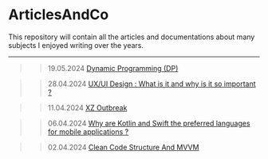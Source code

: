 # ArticlesAndCo
This repository will contain all the articles and documentations about many subjects I enjoyed writing over the years.

--- 

>> 19.05.2024 [Dynamic Programming (DP)](https://github.com/LisaGHeclys/ArticlesAndCo/tree/main/Dynamic%20Programming%20(DP))

>> 28.04.2024
[UX/UI Design : What is it and why is it so important ?](https://github.com/LisaGHeclys/ArticlesAndCo/tree/main/UI%26UX%20Design%20%3A%20What%20is%20it%20and%20why%20is%20it%20so%20important%20%3F)

>> 11.04.2024
[XZ Outbreak](https://github.com/LisaGHeclys/ArticlesAndCo/tree/main/XZ%20Outbreak)

>> 06.04.2024
[Why are Kotlin and Swift the preferred languages for mobile applications ?](https://github.com/LisaGHeclys/ArticlesAndCo/tree/main/Why%20are%20Kotlin%20and%20Swift%20the%20preferred%20languages%20for%20mobile%20applications%20%3F)

>> 02.04.2024
[Clean Code Structure And MVVM](https://github.com/LisaGHeclys/ArticlesAndCo/tree/main/Clean%20Code%20Structure%20and%20MVVM)